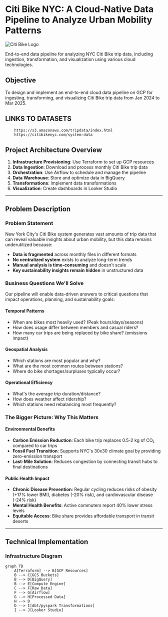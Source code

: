 # Citi Bike NYC: A Cloud-Native Data Pipeline to Analyze Urban Mobility Patterns

![Citi Bike Logo](https://citibikenyc.com/assets/images/citi-bike-logo.png)

End-to-end data pipeline for analyzing NYC Citi Bike trip data, including ingestion, transformation, and visualization using various cloud technologies.

## Objective
To design and implement an end-to-end cloud data pipeline on GCP for ingesting, transforming, and visualizing Citi Bike trip data from Jan 2024 to Mar 2025.
## LINKS TO DATASETS
        https://s3.amazonaws.com/tripdata/index.html
        https://citibikenyc.com/system-data
## Project Architecture Overview

1. **Infrastructure Provisioning**: Use Terraform to set up GCP resources
2. **Data Ingestion**: Download and process monthly Citi Bike trip data
3. **Orchestration**: Use Airflow to schedule and manage the pipeline
4. **Data Warehouse**: Store and optimize data in BigQuery
5. **Transformations**: Implement data transformations
6. **Visualization**: Create dashboards in Looker Studio

---

## Problem Description

### Problem Statement
New York City's Citi Bike system generates vast amounts of trip data that can reveal valuable insights about urban mobility, but this data remains underutilized because:

- **Data is fragmented** across monthly files in different formats
- **No centralized system** exists to analyze long-term trends
- **Manual analysis is time-consuming** and doesn't scale
- **Key sustainability insights remain hidden** in unstructured data

### Business Questions We'll Solve
Our pipeline will enable data-driven answers to critical questions that impact operations, planning, and sustainability goals:

#### Temporal Patterns
- When are bikes most heavily used? (Peak hours/days/seasons)
- How does usage differ between members and casual riders?
- How many car trips are being replaced by bike share? (emissions impact)

#### Geospatial Analysis
- Which stations are most popular and why?
- What are the most common routes between stations?
- Where do bike shortages/surpluses typically occur?

#### Operational Efficiency
- What's the average trip duration/distance?
- How does weather affect ridership?
- Which stations need rebalancing most frequently?

### The Bigger Picture: Why This Matters

#### Environmental Benefits
- **Carbon Emission Reduction**: Each bike trip replaces 0.5-2 kg of CO₂ compared to car trips
- **Fossil Fuel Transition**: Supports NYC's 30x30 climate goal by providing zero-emission transport
- **Last-Mile Solution**: Reduces congestion by connecting transit hubs to final destinations

#### Public Health Impact
- **Chronic Disease Prevention**: Regular cycling reduces risks of obesity (+17% lower BMI), diabetes (-20% risk), and cardiovascular disease (-24% risk)
- **Mental Health Benefits**: Active commuters report 40% lower stress levels
- **Equitable Access**: Bike share provides affordable transport in transit deserts

---

## Technical Implementation

### Infrastructure Diagram
```mermaid
graph TD
    A[Terraform] --> B[GCP Resources]
    B --> C[GCS Buckets]
    B --> D[BigQuery]
    B --> E[Compute Engine]
    C --> F[Raw Data]
    F --> G[Airflow]
    G --> H[Processed Data]
    H --> D
    D --> I[dbt/pyspark Transformations]
    I --> J[Looker Studio] 


